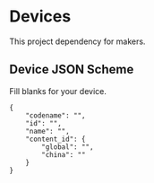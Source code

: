 # Devices

This project dependency for makers.

## Device JSON Scheme

Fill blanks for your device.

```
{
    "codename": "",
    "id": "",
    "name": "",
    "content_id": {
        "global": "",
        "china": ""
    }
}
```
